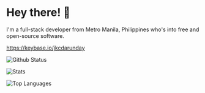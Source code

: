 # Hey there! :wave:

I'm a full-stack developer from Metro Manila, Philippines who's into free and open-source software.

https://keybase.io/jkcdarunday


![Github Status](https://github-profile-summary-cards.vercel.app/api/cards/profile-details?username=jkcdarunday&theme=gruvbox)

![Stats](https://github-readme-stats.vercel.app/api?username=jkcdarunday&show_icons=true&theme=dark)

![Top Languages](https://github-readme-stats.vercel.app/api/top-langs/?username=jkcdarunday&layout=compact&theme=dark&hide=php)
